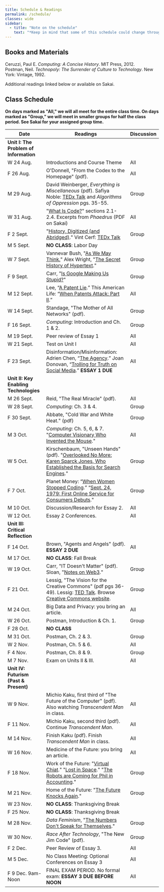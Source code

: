```yaml
---
title: Schedule & Readings
permalink: /schedule/
classes: wide
sidebar:
  - title: "Note on the schedule"
    text: "*Keep in mind that some of this schedule could change throughout the semester. However, if anything changes I'll update this page, and I'll be sure to give you plenty of advance notice.*"
---
```


## Books and Materials

Ceruzzi, Paul E. *Computing: A Concise History*. MIT Press, 2012.  
Postman, Neil. *Technopoly: The Surrender of Culture to Technology*. New York: Vintage, 1992.

Additional readings linked below or available on Sakai.

## Class Schedule

**On days marked as "All," we will all meet for the entire class time. On days marked as "Group," we will meet in smaller groups for half the class period. See Sakai for your assigned group time.**

Date|Readings|Discussion
--|----|--
|**Unit I: The Problem of Information**
W 24 Aug.|Introductions and Course Theme|All
F 26 Aug.|O'Donnell, "From the Codex to the Homepage" (pdf).|All
M 29 Aug.|David Weinberger, *Everything is Miscellaneous* (pdf). Safiya Noble: [TEDx Talk](https://youtu.be/UXuJ8yQf6dI) and *Algorithms of Oppression* pgs. 35-55.|Group
W 31 Aug.|"[What Is Code?](https://www.bloomberg.com/graphics/2015-paul-ford-what-is-code/#lets-begin)" sections 2.1-2.4. Excerpts from *Phaedrus* (PDF on Sakai)|All
F 2 Sept.|"[History, Digitized (and Abridged)](http://www.nytimes.com/2007/03/10/business/yourmoney/11archive.html?ref=business)." Vint Cerf: [TEDx Talk](https://www.youtube.com/watch?reload=9&v=GV0A82TCrf0)|Group
M 5 Sept.|**NO CLASS**: Labor Day
W 7 Sept.|Vannevar Bush, "[As We May Think.](http://www.theatlantic.com/magazine/archive/1945/07/as-we-may-think/303881/)" Alex Wright, "[The Secret History of Hypertext](https://www.theatlantic.com/technology/archive/2014/05/in-search-of-the-proto-memex/371385/)."|Group
F 9 Sept.|Carr, "[Is Google Making Us Stupid?](http://www.theatlantic.com/magazine/archive/2008/07/is-google-making-us-stupid/306868/)"|Group
M 12 Sept.|Lee, “[A Patent Lie](http://www.nytimes.com/2007/06/09/opinion/09lee.html?_r=1&oref=slogin).” This American Life: “[When Patents Attack: Part II](http://www.thisamericanlife.org/radio-archives/episode/496/when-patents-attack-part-two).”|All
W 14 Sept.|Standage, "The Mother of All Networks" (pdf).|Group
F 16 Sept.|*Computing*: Introduction and Ch. 1 & 2.|Group
M 19 Sept.|Peer review of Essay 1|All
W 21 Sept.|Test on Unit I|All
F 23 Sept.|Disinformation/Misinformation: Adrien Chen, “[The Agency](https://www.nytimes.com/2015/06/07/magazine/the-agency.html).” Joan Donovan, “[Trolling for Truth on Social Media](https://www.scientificamerican.com/article/trolling-for-truth-on-social-media/).” **ESSAY 1 DUE**|All
|**Unit II: Key Enabling Technologies**
M 26 Sept.|Reid, "The Real Miracle" (pdf).|All
W 28 Sept.|*Computing*: Ch. 3 & 4.|Group
F 30 Sept.|Abbate, "Cold War and White Heat." (pdf)|Group
M 3 Oct.|*Computing*: Ch. 5, 6, & 7. "[Computer Visionary Who Invented the Mouse](http://www.nytimes.com/2013/07/04/technology/douglas-c-engelbart-inventor-of-the-computer-mouse-dies-at-88.html)."|All
W 5 Oct.|Kirschenbaum, "Unseen Hands" (pdf). "[Overlooked No More: Karen Sparck Jones, Who Established the Basis for Search Engines](https://www.nytimes.com/2019/01/02/obituaries/karen-sparck-jones-overlooked.html)."|Group
F 7 Oct.|Planet Money: “[When Women Stopped Coding](https://www.npr.org/sections/money/2014/10/17/356944145/episode-576-when-women-stopped-coding).” “[Sept. 24, 1979: First Online Service for Consumers Debuts](https://www.wired.com/2009/09/0924compuserve-launches/)."|Group
M 10 Oct.|Discussion/Research for Essay 2.|All
W 12 Oct.|Essay 2 Conferences.|All
|**Unit III: Critical Reflection**
F 14 Oct.|Brown, "Agents and Angels" (pdf). **ESSAY 2 DUE**|All
M 17 Oct.|**NO CLASS**: Fall Break
W 19 Oct.|Carr, "IT Doesn't Matter" (pdf). Sloan, "[Notes on Web3](https://www.robinsloan.com/lab/notes-on-web3/)."|Group
F 21 Oct.|Lessig, "The Vision for the Creative Commons" (pdf pgs 36-49). Lessig: [TED Talk](https://www.ted.com/talks/lawrence_lessig_laws_that_choke_creativity). Browse [Creative Commons website](https://creativecommons.org/).|Group
M 24 Oct.|Big Data and Privacy: you bring an article.|All
W 26 Oct.|Postman, Introduction & Ch. 1.|Group
F 28 Oct.|**NO CLASS**
M 31 Oct.|Postman, Ch. 2 & 3.|Group
W 2 Nov.|Postman, Ch. 5 & 6.|All
F 4 Nov.|Postman, Ch. 8 & 9.|Group
M 7 Nov.|Exam on Units II & III.|All
|**Unit IV: Futurism (Past & Present)**
W 9 Nov.|Michio Kaku, first third of "The Future of the Computer" (pdf). Also watching *Transcendent Man* in class.|All
F 11 Nov.|Michio Kaku, second third (pdf). Continue *Transcendent Man*.|All
M 14 Nov.|Finish Kaku (pdf). Finish *Transcendent Man* in class.|All
W 16 Nov.|Medicine of the Future: you bring an article.|All
F 18 Nov.|Work of the Future: "[Virtual Chiat](http://www.wired.com/wired/archive/2.07/chiat.html)." "[Lost in Space](http://www.wired.com/wired/archive/7.02/chiat.html)." "[The Robots are Coming for Phil in Accounting](https://www.nytimes.com/2021/03/06/business/the-robots-are-coming-for-phil-in-accounting.html)."|Group
M 21 Nov.|Home of the Future: "[The Future Knocks Again](http://www.nytimes.com/2008/07/10/garden/10disney.html)."|Group
W 23 Nov.|**NO CLASS**: Thanksgiving Break
F 25 Nov.|**NO CLASS**: Thanksgiving Break
M 28 Nov.|*Data Feminism*, "[The Numbers Don't Speak for Themselves](https://data-feminism.mitpress.mit.edu/pub/czq9dfs5/release/3)."|Group
W 30 Nov.|*Race After Technology*, "The New Jim Code" (pdf).|Group
F 2 Dec.|Peer Review of Essay 3.|All
M 5 Dec.|No Class Meeting: Optional Conferences on Essay 3|All
F 9 Dec. 9am-Noon|FINAL EXAM PERIOD. No formal exam: **ESSAY 3 DUE BEFORE NOON**|All
